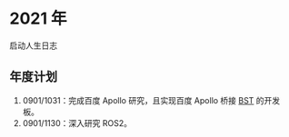 # 2021 年

启动人生日志

## 年度计划

1. 0901/1031：完成百度 Apollo 研究，且实现百度 Apollo 桥接 [BST](https://bst.ai/home.html) 的开发板。
2. 0901/1130：深入研究 ROS2。